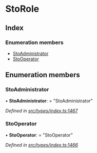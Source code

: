# StoRole

## Index

### Enumeration members

* [StoAdministrator]()
* [StoOperator]()

## Enumeration members

### StoAdministrator

• **StoAdministrator**: = "StoAdministrator"

_Defined in_ [_src/types/index.ts:1467_](https://github.com/PolymathNetwork/polymath-sdk/blob/550676f/src/types/index.ts#L1467)

### StoOperator

• **StoOperator**: = "StoOperator"

_Defined in_ [_src/types/index.ts:1466_](https://github.com/PolymathNetwork/polymath-sdk/blob/550676f/src/types/index.ts#L1466)

